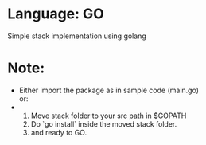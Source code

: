 # Language: GO

Simple stack implementation using golang

# Note:

<ul>
<li>Either import the package as in sample code (main.go) </li>
or:
<li>
<ol>
    <li>Move stack folder to your src path in $GOPATH</li>
    <li>Do `go install` inside the moved stack folder.</li>
    <li>and ready to GO.</li>
</ol>
</li>
</ul>